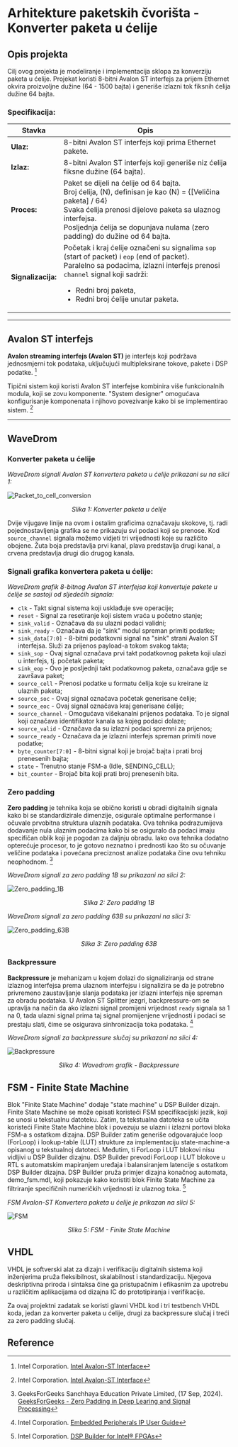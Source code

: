 # Arhitekture paketskih čvorišta - Konverter paketa u ćelije

## Opis projekta

Cilj ovog projekta je modeliranje i implementacija sklopa za konverziju paketa u ćelije. 
Projekat koristi 8-bitni Avalon ST interfejs za prijem Ethernet okvira proizvoljne dužine (64 - 1500 bajta) i generiše izlazni tok fiksnih ćelija dužine 64 bajta. 

### Specifikacija:

| Stavka | Opis |
| -------- | ------ |
| **Ulaz:** | 8-bitni Avalon ST interfejs koji prima Ethernet pakete. |
| **Izlaz:** | 8-bitni Avalon ST interfejs koji generiše niz ćelija fiksne dužine (64 bajta). |
| **Proces:** | Paket se dijeli na ćelije od 64 bajta.<br> Broj ćelija, \(N\), definisan je kao \(N\) = {[Veličina paketa] / 64} <br> Svaka ćelija prenosi dijelove paketa sa ulaznog interfejsa. <br> Posljednja ćelija se dopunjava nulama (zero padding) do dužine od 64 bajta. |
| **Signalizacija:** | Početak i kraj ćelije označeni su signalima `sop` (start of packet) i `eop` (end of packet). <br> Paralelno sa podacima, izlazni interfejs prenosi `channel` signal koji sadrži: <ul><li>Redni broj paketa,</li><li>Redni broj ćelije unutar paketa.</li></ul> |

---

## Avalon ST interfejs

**Avalon streaming interfejs (Avalon ST)** je interfejs koji podržava jednosmjerni tok podataka, uključujući multipleksirane tokove, pakete i DSP podatke. [^1]

Tipični sistem koji koristi Avalon ST interfejse kombinira više funkcionalnih modula, koji se zovu komponente. "System designer" omogućava konfigurisanje komponenata i njihovo povezivanje kako bi se implementirao sistem. [^1]

---

## WaveDrom

### Konverter paketa u ćelije

*WaveDrom signali Avalon ST konvertera paketa u ćelije prikazani su na slici 1:*

<img src="WaveDrom/Packet to cell conversion/Packet_to_cell_conversion.png" alt="Packet_to_cell_conversion">

<p align="center"><em>Slika 1: Konverter paketa u ćelije</em></p>

Dvije vijugave linije na ovom i ostalim graficima označavaju skokove, tj. radi pojednostavljenja grafika se ne prikazuju svi podaci koji se prenose. Kod `source_channel` signala možemo vidjeti tri vrijednosti koje su različito obojene. Žuta boja predstavlja prvi kanal, plava predstavlja drugi kanal, a crvena predstavlja drugi dio drugog kanala.

### Signali grafika konvertera paketa u ćelije:

*WaveDrom grafik 8-bitnog Avalon ST interfejsa koji konvertuje pakete u ćelije se sastoji od sljedećih signala:*

- `clk` - Takt signal sistema koji usklađuje sve operacije;
- `reset` - Signal za resetiranje koji sistem vraća u početno stanje;
- `sink_valid` - Označava da su ulazni podaci validni;
- `sink_ready` - Označava da je "sink" modul spreman primiti podatke;
- `sink_data[7:0]` - 8-bitni podatkovni signal na "sink" strani Avalon ST interfejsa. Služi za prijenos payload-a tokom svakog takta;
- `sink_sop` - Ovaj signal označava prvi takt podatkovnog paketa koji ulazi u interfejs, tj. početak paketa;
- `sink_eop` - Ovo je posljednji takt podatkovnog paketa, označava gdje se završava paket;
- `source_cell` - Prenosi podatke u formatu ćelija koje su kreirane iz ulaznih paketa;
- `source_soc` - Ovaj signal označava početak generisane ćelije;
- `source_eoc` - Ovaj signal označava kraj generisane ćelije;
- `source_channel` - Omogućava višekanalni prijenos podataka. To je signal koji označava identifikator kanala sa kojeg podaci dolaze;
- `source_valid` - Označava da su izlazni podaci spremni za prijenos;
- `source_ready` - Označava da je izlazni interfejs spreman primiti nove podatke;
- `byte_counter[7:0]` - 8-bitni signal koji je brojač bajta i prati broj prenesenih bajta;
- `state` - Trenutno stanje FSM-a (Idle, SENDING_CELL);
- `bit_counter` - Brojač bita koji prati broj prenesenih bita.

### Zero padding

 **Zero padding** je tehnika koja se obično koristi u obradi digitalnih signala kako bi se standardizirale dimenzije, osigurale optimalne performanse i očuvale prvobitna struktura ulaznih podataka. Ova tehnika podrazumijeva dodavanje nula ulaznim podacima kako bi se osiguralo da podaci imaju specifičan oblik koji je pogodan za daljnju obradu. Iako ova tehnika dodatno opterećuje procesor, to je gotovo neznatno i prednosti kao što su očuvanje veličine podataka i povećana preciznost analize podataka čine ovu tehniku neophodnom. [^2]

*WaveDrom signali za zero padding 1B su prikazani na slici 2:*

<img src="WaveDrom/Zero padding/1B/Zero_padding_1B.png" alt="Zero_padding_1B">

<p align="center"><em>Slika 2: Zero padding 1B</em></p>

*WaveDrom signali za zero padding 63B su prikazani na slici 3:*

<img src="WaveDrom/Zero padding/63B/Zero_padding_63B.png" alt="Zero_padding_63B">

<p align="center"><em>Slika 3: Zero padding 63B</em></p>


### Backpressure

**Backpressure** je mehanizam u kojem dolazi do signaliziranja od strane izlaznog interfejsa prema ulaznom interfejsu i signalizira se da je potrebno privremeno zaustavljanje slanja podataka jer izlazni interfejs nije spreman za obradu podataka. U Avalon ST Splitter jezgri, backpressure-om se upravlja na način da ako izlazni signal promijeni vrijednost `ready` signala sa 1 na 0, tada ulazni signal prima taj signal promijenjene vrijednosti i podaci se prestaju slati, čime se osigurava sinhronizacija toka podataka. [^3] 

*WaveDrom signali za backpressure slučaj su prikazani na slici 4:*

<img src="WaveDrom/Backpressure/Backpressure.png" alt="Backpressure">

<p align="center"><em>Slika 4: Wavedrom grafik - Backpressure</em></p>

## FSM - Finite State Machine

Blok "Finite State Machine" dodaje "state machine" u DSP Builder dizajn. Finite State Machine se može opisati koristeći FSM specifikacijski jezik, koji se unosi u tekstualnu datoteku. Zatim, ta tekstualna datoteka se učita koristeći Finite State Machine blok i povezuju se ulazni i izlazni portovi bloka FSM-a s ostatkom dizajna. DSP Builder zatim generiše odgovarajuće loop (ForLoop) i lookup-table (LUT) strukture za implementaciju state-machine-a opisanog u tekstualnoj datoteci. Međutim, ti ForLoop i LUT blokovi nisu vidljivi u DSP Builder dizajnu. DSP Builder prevodi ForLoop i LUT blokove u RTL s automatskim mapiranjem uređaja i balansiranjem latencije s ostatkom DSP Builder dizajna. DSP Builder pruža primjer dizajna konačnog automata, demo_fsm.mdl, koji pokazuje kako koristiti blok Finite State Machine za filtriranje specifičnih numeričkih vrijednosti iz ulaznog toka. [^4]    

*FSM Avalon-ST Konvertera paketa u ćelije je prikazan na slici 5:*

<img src="FSM/FSM.png" alt="FSM">

<p align="center"><em>Slika 5: FSM - Finite State Machine</em></p>

## VHDL

VHDL je softverski alat za dizajn i verifikaciju digitalnih sistema koji inženjerima pruža fleksibilnost, skalabilnost i standardizaciju. Njegova deskriptivna priroda i sintaksa čine ga pristupačnim i efikasnim za upotrebu u različitim aplikacijama od dizajna IC do prototipiranja i verifikacije. 

Za ovaj projektni zadatak se koristi glavni VHDL kod i tri testbench VHDL koda, jedan za konverter paketa u ćelije, drugi za backpressure slučaj i treći za zero padding slučaj.

## Reference

[^1]: Intel Corporation. [Intel Avalon-ST Interface](https://www.intel.com/content/www/us/en/docs/programmable/683647/18-0/avalon-st-interface.html)
[^2]: GeeksForGeeks Sanchhaya Education Private Limited, (17 Sep, 2024). [GeeksForGeeks - Zero Padding in Deep Learing and Signal Processing](https://www.geeksforgeeks.org/zero-padding-in-deep-learning-and-signal-processing/)
[^3]: Intel Corporation. [Embedded Peripherals IP User Guide](https://www.intel.com/content/www/us/en/docs/programmable/683130/22-2/backpressure.html)
[^4]: Intel Corporation. [DSP Builder for Intel® FPGAs](https://www.intel.com/content/www/us/en/docs/programmable/683337/22-2/finite-state-machine.html)
